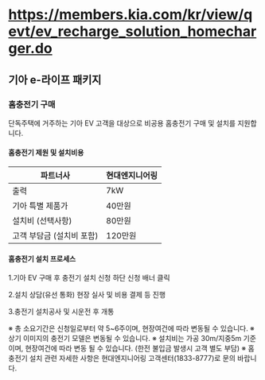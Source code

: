 # https://members.kia.com/kr/view/qevt/ev_recharge_solution_homecharger.do

## 기아 e-라이프 패키지

### 홈충전기 구매

단독주택에 거주하는 기아 EV 고객을 대상으로 비공용 홈충전기 구매 및 설치를 지원합니다.

#### 홈충전기 제원 및 설치비용

| 파트너사           | 현대엔지니어링 |
|--------------------|---------------|
| 출력               | 7kW           |
| 기아 특별 제품가    | 40만원         |
| 설치비 (선택사항)   | 80만원         |
| 고객 부담금 (설치비 포함) | 120만원   |

#### 홈충전기 설치 프로세스

1.기아 EV 구매 후 충전기 설치 신청
하단 신청 배너 클릭

2.설치 상담(유선 통화)
현장 실사 및 비용 결제 등 진행

3.충전기 설치공사 및 시운전 후 개통

※ 총 소요기간은 신청일로부터 약 5~6주이며, 현장여건에 따라 변동될 수 있습니다.
※ 상기 이미지의 충전기 모델은 변동될 수 있습니다.
※ 설치비는 가공 30m/지중5m 기준이며, 현장여건에 따라 변동 될 수 있습니다. (한전 불입금 발생시 고객 별도 부담)
※ 홈충전기 설치 관련 자세한 사항은 현대엔지니어링 고객센터(1833-8777)로 문의 바랍니다.